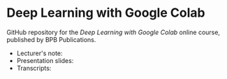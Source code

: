 # Deep Learning with Google Colab

GitHub repository for the _Deep Learning with Google Colab_ online course,
published by BPB Publications.

- Lecturer's note:
- Presentation slides:
- Transcripts:
